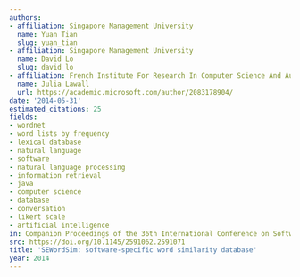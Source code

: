 ```yaml
---
authors:
- affiliation: Singapore Management University
  name: Yuan Tian
  slug: yuan_tian
- affiliation: Singapore Management University
  name: David Lo
  slug: david_lo
- affiliation: French Institute For Research In Computer Science And Automation
  name: Julia Lawall
  url: https://academic.microsoft.com/author/2083178904/
date: '2014-05-31'
estimated_citations: 25
fields:
- wordnet
- word lists by frequency
- lexical database
- natural language
- software
- natural language processing
- information retrieval
- java
- computer science
- database
- conversation
- likert scale
- artificial intelligence
in: Companion Proceedings of the 36th International Conference on Software Engineering
src: https://doi.org/10.1145/2591062.2591071
title: 'SEWordSim: software-specific word similarity database'
year: 2014
---
```

